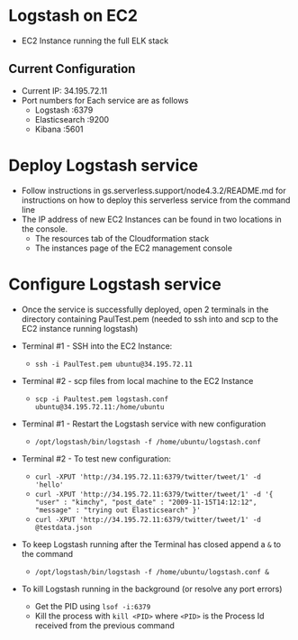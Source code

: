 # Logstash on EC2
- EC2 Instance running the full ELK stack

## Current Configuration
- Current IP: 34.195.72.11
- Port numbers for Each service are as follows
  - Logstash      :6379
  - Elasticsearch :9200
  - Kibana        :5601

# Deploy Logstash service
- Follow instructions in gs.serverless.support/node4.3.2/README.md for instructions on how to deploy this serverless service from the command line
- The IP address of new EC2 Instances can be found in two locations in the console.
  - The resources tab of the Cloudformation stack
  - The instances page of the EC2 management console

# Configure Logstash service
- Once the service is successfully deployed, open 2 terminals in the directory containing PaulTest.pem (needed to ssh into and scp to the EC2 instance running logstash)

- Terminal #1 - SSH into the EC2 Instance:
  - `ssh -i PaulTest.pem ubuntu@34.195.72.11`

- Terminal #2 - scp files from local machine to the EC2 Instance
  - `scp -i Paultest.pem logstash.conf ubuntu@34.195.72.11:/home/ubuntu`

- Terminal #1 - Restart the Logstash service with new configuration
  - `/opt/logstash/bin/logstash -f /home/ubuntu/logstash.conf`

- Terminal #2 - To test new configuration:
  - `curl -XPUT 'http://34.195.72.11:6379/twitter/tweet/1' -d 'hello'`
  - `curl -XPUT 'http://34.195.72.11:6379/twitter/tweet/1' -d '{ "user" : "kimchy", "post_date" : "2009-11-15T14:12:12", "message" : "trying out Elasticsearch" }'`
  - `curl -XPUT 'http://34.195.72.11:6379/twitter/tweet/1' -d @testdata.json`

- To keep Logstash running after the Terminal has closed append a `&` to the command
  - `/opt/logstash/bin/logstash -f /home/ubuntu/logstash.conf &`

- To kill Logstash running in the background (or resolve any port errors)
  - Get the PID using `lsof -i:6379`
  - Kill the process with `kill <PID>` where `<PID>` is the Process Id received from the previous command